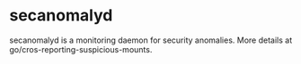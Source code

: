# secanomalyd

secanomalyd is a monitoring daemon for security anomalies. More details at
go/cros-reporting-suspicious-mounts.
